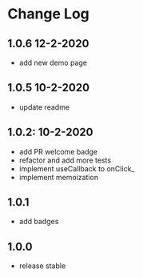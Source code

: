 # Change Log

## 1.0.6 12-2-2020

- add new demo page

## 1.0.5 10-2-2020

- update readme

## 1.0.2: 10-2-2020

- add PR welcome badge
- refactor and add more tests
- implement useCallback to onClick_
- implement memoization

## 1.0.1

- add badges

## 1.0.0

- release stable
